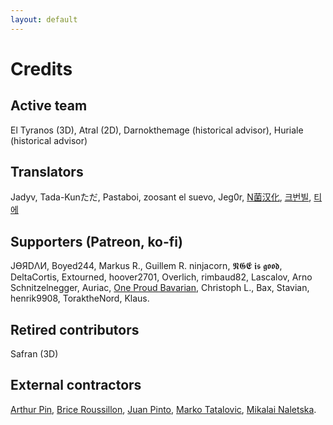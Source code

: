 ```yaml
---
layout: default
---
```


# Credits

## Active team
El Tyranos (3D), Atral (2D), Darnokthemage (historical advisor), Huriale (historical advisor)

## Translators
Jadyv, Tada-Kunただ, Pastaboi, zoosant el suevo, Jeg0r, [N菌汉化](https://steamcommunity.com/id/Mochi_Fish/myworkshopfiles/?appid=1158310), [크번빌](https://steamcommunity.com/profiles/76561198119968654/myworkshopfiles/?appid=1158310), [티에](https://steamcommunity.com/profiles/76561198085006398/)

## Supporters (Patreon, ko-fi)
JƟЯDΛИ, Boyed244, Markus R., Guillem R. ninjacorn, 𝕹𝕲𝕰 𝖎𝖘 𝖌𝖔𝖔𝖉, DeltaCortis, Extourned, hoover2701, Overlich, rimbaud82, Lascalov, Arno Schnitzelnegger, Auriac, [One Proud Bavarian](https://www.youtube.com/channel/UCtTqRL3pJ355Ec_W0afyKrA), Christoph L., Bax, Stavian, henrik9908, ToraktheNord, Klaus.

## Retired contributors
Safran (3D)

## External contractors
[Arthur Pin](https://www.artstation.com/loutre), [Brice Roussillon](http://briceroussillon.fr/), [Juan Pinto](https://www.artstation.com/juan_pinto), [Marko Tatalovic](https://www.artstation.com/fuxna), [Mikalai Naletska](https://www.artstation.com/huko3d).
